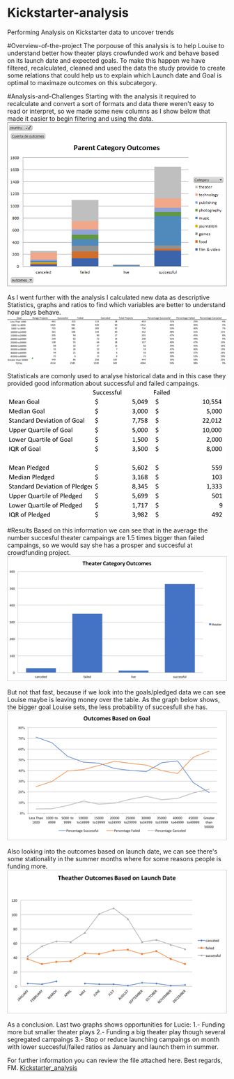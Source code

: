 # Kickstarter-analysis
Performing Analysis on Kickstarter data to uncover trends

#Overview-of-the-project
The porpouse of this analysis is to help Louise to understand better how theater plays crowfunded work and behave based on its launch date and expected goals. To make this happen we have filtered, recalculated, cleaned and used the data the study provide to create some relations that could help us to explain which Launch date and Goal is optimal to maximaze outcomes on this subcategory.

#Analysis-and-Challenges
Starting with the analysis it required to recalculate and convert a sort of formats and data there weren't easy to read or interpret, so we made some new columns as I show below that made it easier to begin filtering and using the data.
![alt text](https://github.com/franciscomg90/Kickstarter-analysis/blob/main/PARENT%20CATEGORY%20OUTCOMES.png)

As I went further with the analysis I calculated new data as descriptive Statistics, graphs and ratios to find which variables are better to understand how plays behave. 
![alt text](https://github.com/franciscomg90/Kickstarter-analysis/blob/main/Ranges.png)

Statisticals are comonly used to analyse historical data and in this case they provided good information about successful and failed campaings.
![alt text](https://github.com/franciscomg90/Kickstarter-analysis/blob/main/Statisticals1.png)

#Results
Based on this information we can see that in the average the number succesful theater campaings are 1.5 times bigger than failed campaings, so we would say she has a prosper and succesful at crowdfunding project.
![alt text](https://github.com/franciscomg90/Kickstarter-analysis/blob/main/Theater%20Outcomes.png)

But not that fast, because if we look into the goals/pledged data we can see Louise maybe is leaving money over the table. As the graph below shows, the bigger goal Louise sets, the less probability of succesfull she has.
![alt text](https://github.com/franciscomg90/Kickstarter-analysis/blob/main/Outcomes_vs_Goals1.png)

Also looking into the outcomes based on launch date, we can see there's some stationality in the summer months where for some reasons people is funding more.
![alt text](https://github.com/franciscomg90/Kickstarter-analysis/blob/main/Theater_Outcomes_vs_Launch.png)
  
As a conclusion. Last two graphs shows opportunities for Lucie:
1.- Funding more but smaller theater plays
2.- Funding a big theater play though several segregated campaings
3.- Stop or reduce launching campaings on month with lower succesful/failed ratios as January and launch them in summer.  

For further information you can review the file attached here. Best regards, FM.
[Kickstarter_analysis](https://github.com/franciscomg90/Kickstarter-analysis/blob/main/Kickstarter.zip)
